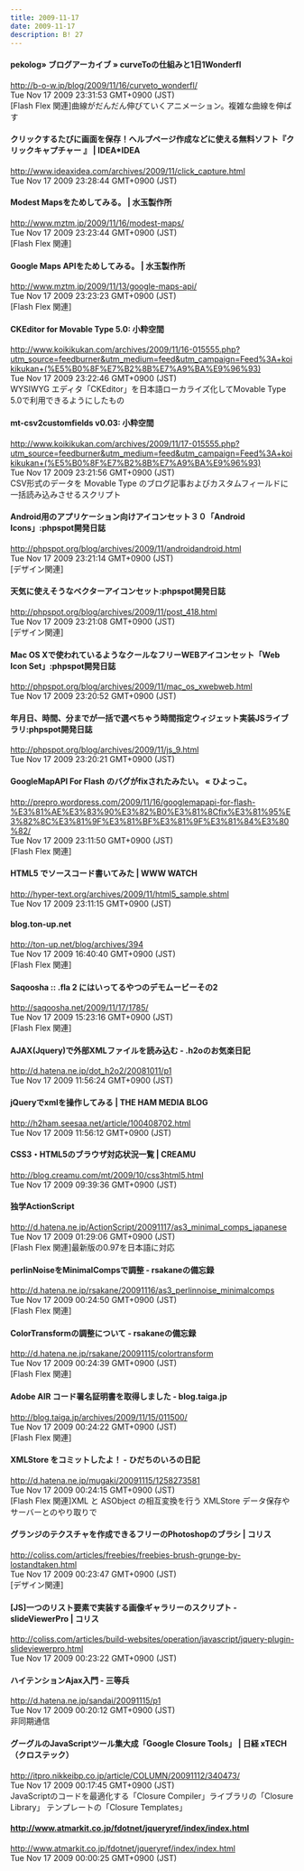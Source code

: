 ```yaml
---
title: 2009-11-17
date: 2009-11-17
description: B! 27
---
```


#### pekolog» ブログアーカイブ » curveToの仕組みと1日1Wonderfl
http://b-o-w.jp/blog/2009/11/16/curveto_wonderfl/<br>
Tue Nov 17 2009 23:31:53 GMT+0900 (JST)<br>
[Flash Flex 関連]曲線がだんだん伸びていくアニメーション。複雑な曲線を伸ばす


#### クリックするたびに画面を保存！ヘルプページ作成などに使える無料ソフト『クリックキャプチャー 』 | IDEA*IDEA
http://www.ideaxidea.com/archives/2009/11/click_capture.html<br>
Tue Nov 17 2009 23:28:44 GMT+0900 (JST)<br>


#### Modest Mapsをためしてみる。 | 水玉製作所
http://www.mztm.jp/2009/11/16/modest-maps/<br>
Tue Nov 17 2009 23:23:44 GMT+0900 (JST)<br>
[Flash Flex 関連]


#### Google Maps APIをためしてみる。 | 水玉製作所
http://www.mztm.jp/2009/11/13/google-maps-api/<br>
Tue Nov 17 2009 23:23:23 GMT+0900 (JST)<br>
[Flash Flex 関連]


#### CKEditor for Movable Type 5.0: 小粋空間
http://www.koikikukan.com/archives/2009/11/16-015555.php?utm_source=feedburner&utm_medium=feed&utm_campaign=Feed%3A+koikikukan+(%E5%B0%8F%E7%B2%8B%E7%A9%BA%E9%96%93)<br>
Tue Nov 17 2009 23:22:46 GMT+0900 (JST)<br>
WYSIWYG エディタ「CKEditor」を日本語ローカライズ化してMovable Type 5.0で利用できるようにしたもの


#### mt-csv2customfields v0.03: 小粋空間
http://www.koikikukan.com/archives/2009/11/17-015555.php?utm_source=feedburner&utm_medium=feed&utm_campaign=Feed%3A+koikikukan+(%E5%B0%8F%E7%B2%8B%E7%A9%BA%E9%96%93)<br>
Tue Nov 17 2009 23:21:56 GMT+0900 (JST)<br>
CSV形式のデータを Movable Type のブログ記事およびカスタムフィールドに一括読み込みさせるスクリプト


#### Android用のアプリケーション向けアイコンセット３０「Android Icons」:phpspot開発日誌
http://phpspot.org/blog/archives/2009/11/androidandroid.html<br>
Tue Nov 17 2009 23:21:14 GMT+0900 (JST)<br>
[デザイン関連]


#### 天気に使えそうなベクターアイコンセット:phpspot開発日誌
http://phpspot.org/blog/archives/2009/11/post_418.html<br>
Tue Nov 17 2009 23:21:08 GMT+0900 (JST)<br>
[デザイン関連]


#### Mac OS Xで使われているようなクールなフリーWEBアイコンセット「Web Icon Set」:phpspot開発日誌
http://phpspot.org/blog/archives/2009/11/mac_os_xwebweb.html<br>
Tue Nov 17 2009 23:20:52 GMT+0900 (JST)<br>


#### 年月日、時間、分までが一括で選べちゃう時間指定ウィジェット実装JSライブラリ:phpspot開発日誌
http://phpspot.org/blog/archives/2009/11/js_9.html<br>
Tue Nov 17 2009 23:20:21 GMT+0900 (JST)<br>


#### GoogleMapAPI For Flash のバグがfixされたみたい。 « ひよっこ。
http://prepro.wordpress.com/2009/11/16/googlemapapi-for-flash-%E3%81%AE%E3%83%90%E3%82%B0%E3%81%8Cfix%E3%81%95%E3%82%8C%E3%81%9F%E3%81%BF%E3%81%9F%E3%81%84%E3%80%82/<br>
Tue Nov 17 2009 23:11:50 GMT+0900 (JST)<br>
[Flash Flex 関連]


#### HTML5 でソースコード書いてみた | WWW WATCH
http://hyper-text.org/archives/2009/11/html5_sample.shtml<br>
Tue Nov 17 2009 23:11:15 GMT+0900 (JST)<br>


#### blog.ton-up.net
http://ton-up.net/blog/archives/394<br>
Tue Nov 17 2009 16:40:40 GMT+0900 (JST)<br>
[Flash Flex 関連]


#### Saqoosha :: .fla 2 にはいってるやつのデモムービーその2
http://saqoosha.net/2009/11/17/1785/<br>
Tue Nov 17 2009 15:23:16 GMT+0900 (JST)<br>
[Flash Flex 関連]


#### AJAX(Jquery)で外部XMLファイルを読み込む - .h2oのお気楽日記
http://d.hatena.ne.jp/dot_h2o2/20081011/p1<br>
Tue Nov 17 2009 11:56:24 GMT+0900 (JST)<br>


#### jQueryでxmlを操作してみる | THE HAM MEDIA BLOG
http://h2ham.seesaa.net/article/100408702.html<br>
Tue Nov 17 2009 11:56:12 GMT+0900 (JST)<br>


#### CSS3・HTML5のブラウザ対応状況一覧 | CREAMU
http://blog.creamu.com/mt/2009/10/css3html5.html<br>
Tue Nov 17 2009 09:39:36 GMT+0900 (JST)<br>


#### 独学ActionScript
http://d.hatena.ne.jp/ActionScript/20091117/as3_minimal_comps_japanese<br>
Tue Nov 17 2009 01:29:06 GMT+0900 (JST)<br>
[Flash Flex 関連]最新版の0.97を日本語に対応


#### perlinNoiseをMinimalCompsで調整 - rsakaneの備忘録
http://d.hatena.ne.jp/rsakane/20091116/as3_perlinnoise_minimalcomps<br>
Tue Nov 17 2009 00:24:50 GMT+0900 (JST)<br>
[Flash Flex 関連]


#### ColorTransformの調整について - rsakaneの備忘録
http://d.hatena.ne.jp/rsakane/20091115/colortransform<br>
Tue Nov 17 2009 00:24:39 GMT+0900 (JST)<br>
[Flash Flex 関連]


#### Adobe AIR コード署名証明書を取得しました - blog.taiga.jp
http://blog.taiga.jp/archives/2009/11/15/011500/<br>
Tue Nov 17 2009 00:24:22 GMT+0900 (JST)<br>
[Flash Flex 関連]


#### XMLStore をコミットしたよ！ - ひだちのいろの日記
http://d.hatena.ne.jp/mugaki/20091115/1258273581<br>
Tue Nov 17 2009 00:24:15 GMT+0900 (JST)<br>
[Flash Flex 関連]XML と ASObject の相互変換を行う XMLStore データ保存やサーバーとのやり取りで


####   グランジのテクスチャを作成できるフリーのPhotoshopのブラシ | コリス
http://coliss.com/articles/freebies/freebies-brush-grunge-by-lostandtaken.html<br>
Tue Nov 17 2009 00:23:47 GMT+0900 (JST)<br>
[デザイン関連]


####   [JS]一つのリスト要素で実装する画像ギャラリーのスクリプト -slideViewerPro | コリス
http://coliss.com/articles/build-websites/operation/javascript/jquery-plugin-slideviewerpro.html<br>
Tue Nov 17 2009 00:23:22 GMT+0900 (JST)<br>


#### ハイテンションAjax入門 - 三等兵
http://d.hatena.ne.jp/sandai/20091115/p1<br>
Tue Nov 17 2009 00:20:12 GMT+0900 (JST)<br>
非同期通信


#### グーグルのJavaScriptツール集大成「Google Closure Tools」 | 日経 xTECH（クロステック）
http://itpro.nikkeibp.co.jp/article/COLUMN/20091112/340473/<br>
Tue Nov 17 2009 00:17:45 GMT+0900 (JST)<br>
JavaScriptのコードを最適化する「Closure Compiler」ライブラリの「Closure Library」 テンプレートの「Closure Templates」


#### http://www.atmarkit.co.jp/fdotnet/jqueryref/index/index.html
http://www.atmarkit.co.jp/fdotnet/jqueryref/index/index.html<br>
Tue Nov 17 2009 00:00:25 GMT+0900 (JST)<br>


